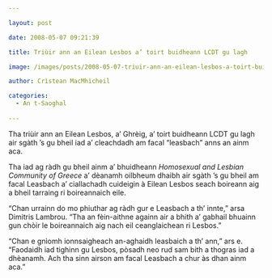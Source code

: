 ```yaml
---

layout: post

date: 2008-05-07 09:21:39

title: Triùir ann an Eilean Lesbos a’ toirt buidheann LCDT gu lagh

image: /images/posts/2008-05-07-triuir-ann-an-eilean-lesbos-a-toirt-buidheann-lcdt-gu-lagh.webp

author: Crìstean MacMhìcheil

categories:
  - An t-Saoghal
  
---
```


Tha triùir ann an Eilean Lesbos, a&#8217; Ghrèig, a&#8217; toirt buidheann LCDT gu lagh air sgàth &#8217;s gu bheil iad a&#8217; cleachdadh am facal &#8220;leasbach&#8221; anns an ainm aca.

Tha iad ag ràdh gu bheil ainm a&#8217; bhuidheann _Homosexual and Lesbian Community of Greece_ a&#8217; dèanamh oilbheum dhaibh air sgàth &#8217;s gu bheil am facal Leasbach a&#8217; ciallachadh cuideigin à Eilean Lesbos seach boireann aig a bheil tarraing ri boireannaich eile.

&#8220;Chan urrainn do mo phiuthar ag ràdh gur e Leasbach a th&#8217; innte,&#8221; arsa Dimitris Lambrou. &#8220;Tha an fèin-aithne againn air a bhith a&#8217; gabhail bhuainn gun chòir le boireannaich aig nach eil ceanglaichean ri Lesbos.&#8221;

&#8220;Chan e gnìomh ionnsaigheach an-aghaidh leasbaich a th&#8217; ann,&#8221; ars e. &#8220;Faodaidh iad tighinn gu Lesbos, pòsadh neo rud sam bith a thogras iad a dhèanamh. Ach tha sinn airson am facal Leasbach a chur às dhan ainm aca.&#8221;
